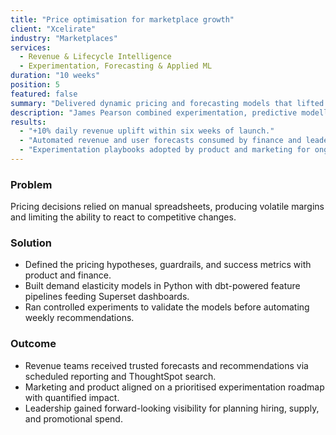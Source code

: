 ```yaml
---
title: "Price optimisation for marketplace growth"
client: "Xcelirate"
industry: "Marketplaces"
services:
  - Revenue & Lifecycle Intelligence
  - Experimentation, Forecasting & Applied ML
duration: "10 weeks"
position: 5
featured: false
summary: "Delivered dynamic pricing and forecasting models that lifted daily revenue by 10%."
description: "James Pearson combined experimentation, predictive modelling, and stakeholder enablement to embed pricing science into commercial planning."
results:
  - "+10% daily revenue uplift within six weeks of launch."
  - "Automated revenue and user forecasts consumed by finance and leadership."
  - "Experimentation playbooks adopted by product and marketing for ongoing optimisation."
---
```


### Problem
Pricing decisions relied on manual spreadsheets, producing volatile margins and limiting the ability to react to competitive changes.

### Solution
- Defined the pricing hypotheses, guardrails, and success metrics with product and finance.
- Built demand elasticity models in Python with dbt-powered feature pipelines feeding Superset dashboards.
- Ran controlled experiments to validate the models before automating weekly recommendations.

### Outcome
- Revenue teams received trusted forecasts and recommendations via scheduled reporting and ThoughtSpot search.
- Marketing and product aligned on a prioritised experimentation roadmap with quantified impact.
- Leadership gained forward-looking visibility for planning hiring, supply, and promotional spend.
